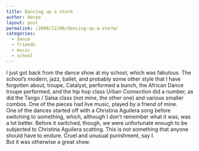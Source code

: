 ```yaml
---
title: Dancing up a storm
author: Harpo
layout: post
permalink: /2008/12/06/dancing-up-a-storm/
categories:
  - dance
  - friends
  - music
  - school
---
```

I just got back from the dance show at my school, which was fabulous. The school&#8217;s modern, jazz, ballet, and probably some other style that I have forgotten about, troupe, Catalyst, performed a bunch, the African Dance troupe performed, and the hip hop class Urban Connection did a number, as did the Tango / Salsa class (not mine, the other one) and various smaller combos. One of the pieces had live music, played by a friend of mine.  
One of the dances started off with a Christina Aguilera song before switching to something, which, although I don&#8217;t remember what it was, was a lot better. Before it switched, though, we were unfortunate enough to be subjected to Christina Aguilera scatting. This is not something that anyone should have to endure. Cruel and unusual punishment, say I.  
But it was otherwise a great show.